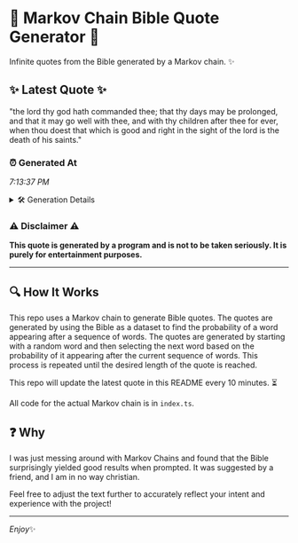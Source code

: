 # 📖 Markov Chain Bible Quote Generator 📖

Infinite quotes from the Bible generated by a Markov chain. ✨

## ✨ Latest Quote ✨
"the lord thy god hath commanded thee; that thy days may be prolonged, and that it may go well with thee, and with thy children after thee for ever, when thou doest that which is good and right in the sight of the lord is the death of his saints."

### ⏰ Generated At
*7:13:37 PM*

<details>
    <summary>🛠️ Generation Details</summary>
    <p>
        <strong>🌱 Seed:</strong> the<br>
        <strong>🔄 Iterations:</strong> 49<br>
        <strong>📜 Context History:</strong><br>[ the ]: lord<br>[ the, lord ]: thy<br>[ the, lord, thy ]: god<br>[ the, lord, thy, god ]: hath<br>[ the, lord, thy, god, hath ]: commanded<br>[ the, lord, thy, god, hath, commanded ]: thee;<br>[ lord, thy, god, hath, commanded, thee; ]: that<br>[ thy, god, hath, commanded, thee;, that ]: thy<br>[ god, hath, commanded, thee;, that, thy ]: days<br>[ hath, commanded, thee;, that, thy, days ]: may<br>[ commanded, thee;, that, thy, days, may ]: be<br>[ thee;, that, thy, days, may, be ]: prolonged,<br>[ that, thy, days, may, be, prolonged, ]: and<br>[ thy, days, may, be, prolonged,, and ]: that<br>[ days, may, be, prolonged,, and, that ]: it<br>[ may, be, prolonged,, and, that, it ]: may<br>[ be, prolonged,, and, that, it, may ]: go<br>[ prolonged,, and, that, it, may, go ]: well<br>[ and, that, it, may, go, well ]: with<br>[ that, it, may, go, well, with ]: thee,<br>[ it, may, go, well, with, thee, ]: and<br>[ may, go, well, with, thee,, and ]: with<br>[ go, well, with, thee,, and, with ]: thy<br>[ well, with, thee,, and, with, thy ]: children<br>[ with, thee,, and, with, thy, children ]: after<br>[ thee,, and, with, thy, children, after ]: thee<br>[ and, with, thy, children, after, thee ]: for<br>[ with, thy, children, after, thee, for ]: ever,<br>[ thy, children, after, thee, for, ever, ]: when<br>[ children, after, thee, for, ever,, when ]: thou<br>[ after, thee, for, ever,, when, thou ]: doest<br>[ thee, for, ever,, when, thou, doest ]: that<br>[ for, ever,, when, thou, doest, that ]: which<br>[ ever,, when, thou, doest, that, which ]: is<br>[ when, thou, doest, that, which, is ]: good<br>[ thou, doest, that, which, is, good ]: and<br>[ doest, that, which, is, good, and ]: right<br>[ that, which, is, good, and, right ]: in<br>[ which, is, good, and, right, in ]: the<br>[ is, good, and, right, in, the ]: sight<br>[ good, and, right, in, the, sight ]: of<br>[ and, right, in, the, sight, of ]: the<br>[ right, in, the, sight, of, the ]: lord<br>[ in, the, sight, of, the, lord ]: is<br>[ the, sight, of, the, lord, is ]: the<br>[ sight, of, the, lord, is, the ]: death<br>[ of, the, lord, is, the, death ]: of<br>[ the, lord, is, the, death, of ]: his<br>[ lord, is, the, death, of, his ]: saints.<br>
    </p>
</details>

### ⚠️ Disclaimer ⚠️
**This quote is generated by a program and is not to be taken seriously. It is purely for entertainment purposes.**

---

## 🔍 How It Works

This repo uses a Markov chain to generate Bible quotes. The quotes are generated by using the Bible as a dataset to find the probability of a word appearing after a sequence of words. The quotes are generated by starting with a random word and then selecting the next word based on the probability of it appearing after the current sequence of words. This process is repeated until the desired length of the quote is reached.

This repo will update the latest quote in this README every 10 minutes. ⏳

All code for the actual Markov chain is in `index.ts`.

## ❓ Why

I was just messing around with Markov Chains and found that the Bible surprisingly yielded good results when prompted. 
It was suggested by a friend, and I am in no way christian.

Feel free to adjust the text further to accurately reflect your intent and experience with the project!

---

*Enjoy*✨
